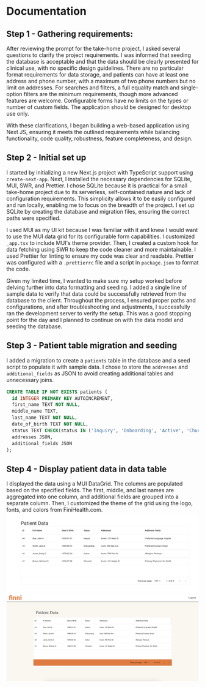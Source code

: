 # Documentation

## Step 1 - Gathering requirements:

After reviewing the prompt for the take-home project, I asked several questions to clarify the project requirements. I was informed that seeding the database is acceptable and that the data should be clearly presented for clinical use, with no specific design guidelines. There are no particular format requirements for data storage, and patients can have at least one address and phone number, with a maximum of two phone numbers but no limit on addresses. For searches and filters, a full equality match and single-option filters are the minimum requirements, though more advanced features are welcome. Configurable forms have no limits on the types or number of custom fields. The application should be designed for desktop use only.

With these clarifications, I began building a web-based application using Next JS, ensuring it meets the outlined requirements while balancing functionality, code quality, robustness, feature completeness, and design.

## Step 2 - Initial set up

I started by initializing a new Next.js project with TypeScript support using `create-next-app`. Next, I installed the necessary dependencies for SQLite, MUI, SWR, and Prettier. I chose SQLite because it is practical for a small take-home project due to its serverless, self-contained nature and lack of configuration requirements. This simplicity allows it to be easily configured and run locally, enabling me to focus on the breadth of the project. I set up SQLite by creating the database and migration files, ensuring the correct paths were specified.

I used MUI as my UI kit because I was familiar with it and knew I would want to use the MUI data grid for its configurable form capabilities. I customized `_app.tsx` to include MUI's theme provider. Then, I created a custom hook for data fetching using SWR to keep the code cleaner and more maintainable. I used Prettier for linting to ensure my code was clear and readable. Prettier was configured with a `.prettierrc` file and a script in `package.json` to format the code.

Given my limited time, I wanted to make sure my setup worked before delving further into data formatting and seeding. I added a single line of sample data to verify that data could be successfully retrieved from the database to the client. Throughout the process, I ensured proper paths and configurations, and after troubleshooting and adjustments, I successfully ran the development server to verify the setup. This was a good stopping point for the day and I planned to continue on with the data model and seeding the database.

## Step 3 - Patient table migration and seeding

I added a migration to create a `patients` table in the database and a seed script to populate it with sample data. I chose to store the `addresses` and `additional_fields` as JSON to avoid creating additional tables and unnecessary joins.

```sql
CREATE TABLE IF NOT EXISTS patients (
  id INTEGER PRIMARY KEY AUTOINCREMENT,
  first_name TEXT NOT NULL,
  middle_name TEXT,
  last_name TEXT NOT NULL,
  date_of_birth TEXT NOT NULL,
  status TEXT CHECK(status IN ('Inquiry', 'Onboarding', 'Active', 'Churned')) NOT NULL,
  addresses JSON,
  additional_fields JSON
);
```

## Step 4 - Display patient data in data table

I displayed the data using a MUI DataGrid. The columns are populated based on the specified fields. The first, middle, and last names are aggregated into one column, and additional fields are grouped into a separate column. Then, I customized the theme of the grid using the logo, fonts, and colors from FiniHealth.com.
![DataGrid](public/datagrid-plain.png)
![DataGrid](public/datagrid-customized.png)



